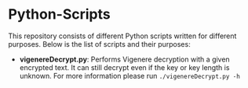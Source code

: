 # Python-Scripts
This repository consists of different Python scripts written for different purposes. Below is the list of scripts and their purposes:

* **vigenereDecrypt.py**: Performs Vigenere decryption with a given encrypted text. It can still decrypt even if the key or key length is unknown. For more information please run ```./vigenereDecrypt.py -h```
